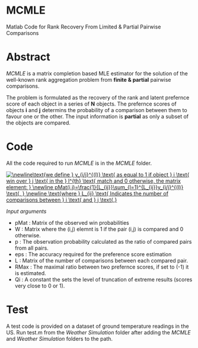 # MCMLE
Matlab Code for Rank Recovery From Limited &amp; Partial Pairwise Comparisons

# Abstract
*MCMLE* is a matrix completion based MLE estimator for the solution of the well-known
rank aggregation problem from **finite & partial** pairwise comparisons.

The problem is formulated as the recovery of the rank and latent prefernce score
of each object in a series of **N** objects. The prefernce scores of objects **i** and **j** 
determins the probability of a comparison between them to favour one or the other.
The input information is **partial** as only a subset of the objects are compared.

# Code
All the code required to run *MCMLE* is in the *MCMLE* folder.

<a href="https://www.codecogs.com/eqnedit.php?latex=\newline\text{we&space;define&space;}&space;y_{i/j}^{(l)}&space;\text{&space;as&space;equal&space;to&space;1&space;if&space;object&space;}&space;i&space;\text{&space;win&space;over&space;}&space;j&space;\text{&space;in&space;the&space;}&space;l^{th}&space;\text{&space;match&space;and&space;0&space;otherwise,&space;the&space;matrix&space;element:&space;}&space;\newline&space;pMat(i,j)=\frac{1}{L_{ij}}\sum_{l=1}^{L_{ij}}y_{i/j}^{(l)}&space;\text{,&space;}&space;\newline&space;\text{where&space;}&space;L_{ij}&space;\text{&space;Indicates&space;the&space;number&space;of&space;comparisons&space;between&space;}&space;i&space;\text{&space;and&space;}&space;j&space;\text{.}" target="_blank"><img src="https://latex.codecogs.com/gif.latex?\newline\text{we&space;define&space;}&space;y_{i/j}^{(l)}&space;\text{&space;as&space;equal&space;to&space;1&space;if&space;object&space;}&space;i&space;\text{&space;win&space;over&space;}&space;j&space;\text{&space;in&space;the&space;}&space;l^{th}&space;\text{&space;match&space;and&space;0&space;otherwise,&space;the&space;matrix&space;element:&space;}&space;\newline&space;pMat(i,j)=\frac{1}{L_{ij}}\sum_{l=1}^{L_{ij}}y_{i/j}^{(l)}&space;\text{,&space;}&space;\newline&space;\text{where&space;}&space;L_{ij}&space;\text{&space;Indicates&space;the&space;number&space;of&space;comparisons&space;between&space;}&space;i&space;\text{&space;and&space;}&space;j&space;\text{.}" title="\newline\text{we define } y_{i/j}^{(l)} \text{ as equal to 1 if object } i \text{ win over } j \text{ in the } l^{th} \text{ match and 0 otherwise, the matrix element: } \newline pMat(i,j)=\frac{1}{L_{ij}}\sum_{l=1}^{L_{ij}}y_{i/j}^{(l)} \text{, } \newline \text{where } L_{ij} \text{ Indicates the number of comparisons between } i \text{ and } j \text{.}" /></a>

*Input arguments*
* pMat  : Matrix of the observed win probabilities
* W     : Matrix where the (i,j) elemnt is 1 if the pair (i,j) is compared and 0 otherwise. 
* p     : The observation probability calculated as the ratio of compared pairs from all pairs.
* eps   : The accuracy required for the preference score estimation
* L     : Matrix of the number of comparisons between each compared pair.
* RMax  : The maximal ratio between two prefernce scores, if set to (-1) it is estimated.
* Qi    : A constant the sets the level of truncation of extreme results (scores very close to 0 or 1).

# Test
A test code is provided on a dataset of ground temperature readings in the US.
Run test.m from the *Weather Simulation* folder after adding the *MCMLE* and *Weather Simulation* folders to the path.

